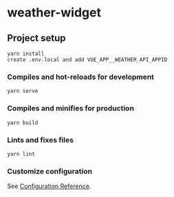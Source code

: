 # weather-widget

## Project setup
```
yarn install
create .env.local and add VUE_APP__WEATHER_API_APPID
```

### Compiles and hot-reloads for development
```
yarn serve
```

### Compiles and minifies for production
```
yarn build
```

### Lints and fixes files
```
yarn lint
```

### Customize configuration
See [Configuration Reference](https://cli.vuejs.org/config/).
